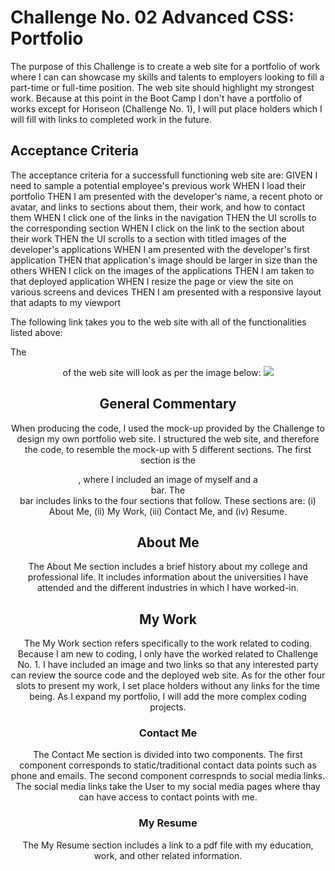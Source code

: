 # Challenge No. 02 Advanced CSS: Portfolio
The purpose of this Challenge is to create a web site for a portfolio of work where I can can showcase my skills and talents to employers looking to fill a part-time or full-time position. The web site should highlight my strongest work. Because at this point in the Boot Camp I don't have a portfolio of works except for Horiseon (Challenge No. 1), I will put place holders which I will fill with links to completed work in the future.

## Acceptance Criteria
The acceptance criteria for a successfull functioning web site are:
GIVEN I need to sample a potential employee's previous work
WHEN I load their portfolio
THEN I am presented with the developer's name, a recent photo or avatar, and links to sections about them, their work, and how to contact them
WHEN I click one of the links in the navigation
THEN the UI scrolls to the corresponding section
WHEN I click on the link to the section about their work
THEN the UI scrolls to a section with titled images of the developer's applications
WHEN I am presented with the developer's first application
THEN that application's image should be larger in size than the others
WHEN I click on the images of the applications
THEN I am taken to that deployed application
WHEN I resize the page or view the site on various screens and devices
THEN I am presented with a responsive layout that adapts to my viewport

The following link takes you to the web site with all of the functionalities listed above: 

The <header> of the web site will look as per the image below: ![](images/WebsiteHeader.png)

## General Commentary
When producing the code, I used the mock-up provided by the Challenge to design my own portfolio web site. 
I structured the web site, and therefore the code, to resemble the mock-up with 5 different sections.
The first section is the <header>, where I included an image of myself and a <nav> bar. The <nav> bar includes links to the four sections that follow. These sections are: (i) About Me, (ii) My Work, (iii) Contact Me, and (iv) Resume.

## About Me
The About Me section includes a brief history about my college and professional life. It includes information about the universities I have attended and the different industries in which I have worked-in.

## My Work
The My Work section refers specifically to the work related to coding. Because I am new to coding, I only have the worked related to Challenge No. 1. I have included an image and two links so that any interested party can review the source code and the deployed web site. As for the other four slots to present my work, I set place holders without any links for the time being. As I expand my portfolio, I will add the more complex coding projects.

# Contact Me
The Contact Me section is divided into two components. The first component corresponds to static/traditional contact data points such as phone and emails. The second component correspnds to social media links. The social media links take the User to my social media pages where thay can have access to contact points with me.

# My Resume 
The My Resume section includes a link to a pdf file with my education, work, and other related information.